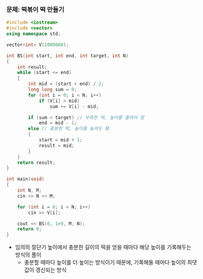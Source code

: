 ### 문제: 떡볶이 떡 만들기

```C++
#include <iostream>
#include <vector>
using namespace std;

vector<int> V(1000000);

int BS(int start, int end, int target, int N)
{
    int result;
    while (start <= end)
    {
        int mid = (start + end) / 2;
        long long sum = 0;
        for (int i = 0; i < N; i++)
            if (V[i] > mid)
                sum += V[i] - mid;

        if (sum < target) // 부족한 떡, 높이를 줄여야 함
            end = mid - 1;
        else // 충분한 떡, 높이를 높여도 됌
        {
            start = mid + 1;
            result = mid;
        }
    }
    return result;
}

int main(void)
{
    int N, M;
    cin >> N >> M;

    for (int i = 0; i < N; i++)
        cin >> V[i];

    cout << BS(0, 1e9, M, N);
    return 0;
}
```

* 임의의 절단기 높이에서 충분한 길이의 떡을 얻을 때마다 해당 높이를 기록해두는 방식의 풀이
  * 충분할 때마다 높이를 더 높이는 방식이기 때문에, 기록해둘 때마다 높이의 최댓값이 갱신되는 방식
